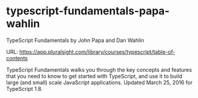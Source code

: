 # typescript-fundamentals-papa-wahlin
TypeScript Fundamentals by John Papa and Dan Wahlin

URL: https://app.pluralsight.com/library/courses/typescript/table-of-contents

TypeScript Fundamentals walks you through the key concepts and features that you need to know to get started with TypeScript, and use it to build large (and small) scale JavaScript applications. Updated March 25, 2016 for TypeScript 1.8.

